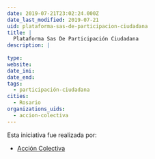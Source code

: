 ```yaml
---
date: 2019-07-21T23:02:24.000Z
date_last_modified: 2019-07-21
uid: plataforma-sas-de-participacion-ciudadana
title: |
  Plataforma Sas De Participación Ciudadana
description: |
  
type: 
website: 
date_ini: 
date_end: 
tags:
  - participación-ciudadana
cities: 
  - Rosario
organizations_uids:
  - accion-colectiva
---
```


Esta iniciativa fue realizada por:

- [Acción Colectiva](/organizaciones/accion-colectiva)
